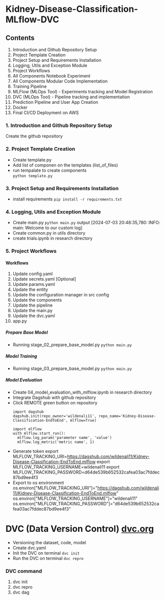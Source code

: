 # Kidney-Disease-Classification-MLflow-DVC

## Contents
1. Introduction and Github Repository Setup
2. Project Template Creation
3. Project Setup and Requirements Installation
4. Logging, Utils and Exception Module
5. Project Workflows
6. All Components Notebook Experiment
7. All Components Modular Code Implementation
8. Training Pipeline
9. MLFlow (MLOps Tool) - Experiments tracking and Model Registration
10. DVC (MLOps Tool) - Pipeline tracking and implementation
11. Prediction Pipeline and User App Creation
12. Docker
13. Final CI/CD Deployment on AWS

### 1. Introduction and Github Repository Setup
Create the github repository

### 2. Project Template Creation
- Create template.py
- Add list of componen on the templates (list_of_files)
- run tempalate to create components <br>
  `python template.py`

### 3. Project Setup and Requirements Installation
- install requirements
  `pip install -r requirements.txt`

### 4. Logging, Utils and Exception Module
- Create main.py
  `python main.py`
  output
  [2024-07-03 20:48:35,780: INFO: main: Welcome to our custom log]
- Create common.py in utils directory
- create trials.ipynb in research directory

### 5. Project Workflows
#### Workflows
1. Update config.yaml
2. Update secrets.yaml [Optional]
3. Update params.yaml
4. Update the entity
5. Update the configuration manager in src config
6. Update the components
7. Update the pipeline
8. Update the main.py
9. Update the dvc.yaml
10. app.py

##### Prepare Base Model
- Running stage_02_prepare_base_model.py
  ```python main.py  ```

##### Model Training
- Running stage_03_prepare_base_model.py
  ```python main.py  ```

##### Model Evaluation
- Create 04_model_evaluation_with_mlflow.ipynb in research directory
- Integrate Dagshub with github repository
- Click REMOTE green button on repository
  ```
  import dagshub
  dagshub.init(repo_owner='wildenali11', repo_name='Kidney-Disease-Classification-EndToEnd', mlflow=True)

  import mlflow
  with mlflow.start_run():
    mlflow.log_param('parameter name', 'value')
    mlflow.log_metric('metric name', 1)
  ```
- Generate token
  export MLFLOW_TRACKING_URI=https://dagshub.com/wildenali11/Kidney-Disease-Classification-EndToEnd.mlflow
  export MLFLOW_TRACKING_USERNAME=wildenali11
  export MLFLOW_TRACKING_PASSWORD=d64de539b652532cafea03ac7fddec87bd9ee4f3
- Export to os environment
  os.environ["MLFLOW_TRACKING_URI"]="https://dagshub.com/wildenali11/Kidney-Disease-Classification-EndToEnd.mlflow"
  os.environ["MLFLOW_TRACKING_USERNAME"]="wildenali11"
  os.environ["MLFLOW_TRACKING_PASSWORD"]="d64de539b652532cafea03ac7fddec87bd9ee4f3"

# DVC (Data Version Control) [dvc.org](https://dvc.org/doc/user-guide)
- Versioning the dataset, code, model
- Create dvc.yaml
- Init the DVC on terminal
  ```dvc init```
- Run the DVC on terminal
  ```dvc repro```

### DVC command
1. dvc init
2. dvc repro
3. dvc dag 
